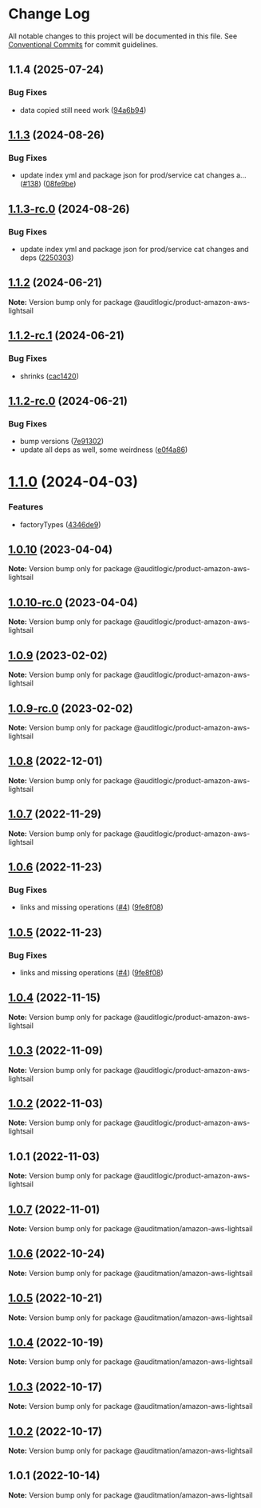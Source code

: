 # Change Log

All notable changes to this project will be documented in this file.
See [Conventional Commits](https://conventionalcommits.org) for commit guidelines.

## 1.1.4 (2025-07-24)


### Bug Fixes

* data copied still need work ([94a6b94](https://github.com/zerobias-org/product/commit/94a6b942fb0516367548599d739529536132755a))





## [1.1.3](https://github.com/auditlogic/product/compare/@auditlogic/product-amazon-aws-lightsail@1.1.2...@auditlogic/product-amazon-aws-lightsail@1.1.3) (2024-08-26)


### Bug Fixes

* update index yml and package json for prod/service cat changes a… ([#138](https://github.com/auditlogic/product/issues/138)) ([08fe9be](https://github.com/auditlogic/product/commit/08fe9beb1c8457462a19bc69caa02e6212d97e1a))





## [1.1.3-rc.0](https://github.com/auditlogic/product/compare/@auditlogic/product-amazon-aws-lightsail@1.1.2...@auditlogic/product-amazon-aws-lightsail@1.1.3-rc.0) (2024-08-26)


### Bug Fixes

* update index yml and package json for prod/service cat changes and deps ([2250303](https://github.com/auditlogic/product/commit/225030363a363608240135b7ebed386b28f01e4b))





## [1.1.2](https://github.com/auditlogic/product/compare/@auditlogic/product-amazon-aws-lightsail@1.1.2-rc.1...@auditlogic/product-amazon-aws-lightsail@1.1.2) (2024-06-21)

**Note:** Version bump only for package @auditlogic/product-amazon-aws-lightsail





## [1.1.2-rc.1](https://github.com/auditlogic/product/compare/@auditlogic/product-amazon-aws-lightsail@1.1.2-rc.0...@auditlogic/product-amazon-aws-lightsail@1.1.2-rc.1) (2024-06-21)


### Bug Fixes

* shrinks ([cac1420](https://github.com/auditlogic/product/commit/cac14200fefcd8183ab69fe89a47bd3f70f563e9))





## [1.1.2-rc.0](https://github.com/auditlogic/product/compare/@auditlogic/product-amazon-aws-lightsail@1.1.0...@auditlogic/product-amazon-aws-lightsail@1.1.2-rc.0) (2024-06-21)


### Bug Fixes

* bump versions ([7e91302](https://github.com/auditlogic/product/commit/7e913023b8b312150ed7762c32fbbe616be71de5))
* update all deps as well, some weirdness ([e0f4a86](https://github.com/auditlogic/product/commit/e0f4a864714e2d3de6bbf3da014d5312fe53be2f))





# [1.1.0](https://github.com/auditlogic/product/compare/@auditlogic/product-amazon-aws-lightsail@1.0.10...@auditlogic/product-amazon-aws-lightsail@1.1.0) (2024-04-03)


### Features

* factoryTypes ([4346de9](https://github.com/auditlogic/product/commit/4346de92693aee892fccf725338ffc7b80ab182b))





## [1.0.10](https://github.com/auditlogic/product/compare/@auditlogic/product-amazon-aws-lightsail@1.0.9...@auditlogic/product-amazon-aws-lightsail@1.0.10) (2023-04-04)

**Note:** Version bump only for package @auditlogic/product-amazon-aws-lightsail





## [1.0.10-rc.0](https://github.com/auditlogic/product/compare/@auditlogic/product-amazon-aws-lightsail@1.0.9...@auditlogic/product-amazon-aws-lightsail@1.0.10-rc.0) (2023-04-04)

**Note:** Version bump only for package @auditlogic/product-amazon-aws-lightsail





## [1.0.9](https://github.com/auditlogic/product/compare/@auditlogic/product-amazon-aws-lightsail@1.0.8...@auditlogic/product-amazon-aws-lightsail@1.0.9) (2023-02-02)

**Note:** Version bump only for package @auditlogic/product-amazon-aws-lightsail





## [1.0.9-rc.0](https://github.com/auditlogic/product/compare/@auditlogic/product-amazon-aws-lightsail@1.0.8...@auditlogic/product-amazon-aws-lightsail@1.0.9-rc.0) (2023-02-02)

**Note:** Version bump only for package @auditlogic/product-amazon-aws-lightsail





## [1.0.8](https://github.com/auditlogic/product/compare/@auditlogic/product-amazon-aws-lightsail@1.0.7...@auditlogic/product-amazon-aws-lightsail@1.0.8) (2022-12-01)

**Note:** Version bump only for package @auditlogic/product-amazon-aws-lightsail





## [1.0.7](https://github.com/auditlogic/product/compare/@auditlogic/product-amazon-aws-lightsail@1.0.6...@auditlogic/product-amazon-aws-lightsail@1.0.7) (2022-11-29)

**Note:** Version bump only for package @auditlogic/product-amazon-aws-lightsail





## [1.0.6](https://github.com/auditlogic/product/compare/@auditlogic/product-amazon-aws-lightsail@1.0.4...@auditlogic/product-amazon-aws-lightsail@1.0.6) (2022-11-23)


### Bug Fixes

* links and missing operations ([#4](https://github.com/auditlogic/product/issues/4)) ([9fe8f08](https://github.com/auditlogic/product/commit/9fe8f08fe7c57fdb79f991ac35bd6ac2e7dcad38))





## [1.0.5](https://github.com/auditlogic/product/compare/@auditlogic/product-amazon-aws-lightsail@1.0.4...@auditlogic/product-amazon-aws-lightsail@1.0.5) (2022-11-23)


### Bug Fixes

* links and missing operations ([#4](https://github.com/auditlogic/product/issues/4)) ([9fe8f08](https://github.com/auditlogic/product/commit/9fe8f08fe7c57fdb79f991ac35bd6ac2e7dcad38))





## [1.0.4](https://github.com/auditlogic/product/compare/@auditlogic/product-amazon-aws-lightsail@1.0.3...@auditlogic/product-amazon-aws-lightsail@1.0.4) (2022-11-15)

**Note:** Version bump only for package @auditlogic/product-amazon-aws-lightsail





## [1.0.3](https://github.com/auditlogic/product/compare/@auditlogic/product-amazon-aws-lightsail@1.0.2...@auditlogic/product-amazon-aws-lightsail@1.0.3) (2022-11-09)

**Note:** Version bump only for package @auditlogic/product-amazon-aws-lightsail





## [1.0.2](https://github.com/auditlogic/product/compare/@auditlogic/product-amazon-aws-lightsail@1.0.1...@auditlogic/product-amazon-aws-lightsail@1.0.2) (2022-11-03)

**Note:** Version bump only for package @auditlogic/product-amazon-aws-lightsail





## 1.0.1 (2022-11-03)

**Note:** Version bump only for package @auditlogic/product-amazon-aws-lightsail





## [1.0.7](https://github.com/auditmation/store-content/compare/@auditmation/amazon-aws-lightsail@1.0.6...@auditmation/amazon-aws-lightsail@1.0.7) (2022-11-01)

**Note:** Version bump only for package @auditmation/amazon-aws-lightsail





## [1.0.6](https://github.com/auditmation/store-content/compare/@auditmation/amazon-aws-lightsail@1.0.5...@auditmation/amazon-aws-lightsail@1.0.6) (2022-10-24)

**Note:** Version bump only for package @auditmation/amazon-aws-lightsail





## [1.0.5](https://github.com/auditmation/store-content/compare/@auditmation/amazon-aws-lightsail@1.0.4...@auditmation/amazon-aws-lightsail@1.0.5) (2022-10-21)

**Note:** Version bump only for package @auditmation/amazon-aws-lightsail





## [1.0.4](https://github.com/auditmation/store-content/compare/@auditmation/amazon-aws-lightsail@1.0.3...@auditmation/amazon-aws-lightsail@1.0.4) (2022-10-19)

**Note:** Version bump only for package @auditmation/amazon-aws-lightsail





## [1.0.3](https://github.com/auditmation/store-content/compare/@auditmation/amazon-aws-lightsail@1.0.2...@auditmation/amazon-aws-lightsail@1.0.3) (2022-10-17)

**Note:** Version bump only for package @auditmation/amazon-aws-lightsail





## [1.0.2](https://github.com/auditmation/store-content/compare/@auditmation/amazon-aws-lightsail@1.0.1...@auditmation/amazon-aws-lightsail@1.0.2) (2022-10-17)

**Note:** Version bump only for package @auditmation/amazon-aws-lightsail





## 1.0.1 (2022-10-14)

**Note:** Version bump only for package @auditmation/amazon-aws-lightsail
